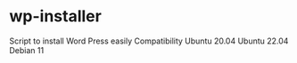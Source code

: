 # wp-installer
Script to install Word Press easily
Compatibility
    Ubuntu 20.04
    Ubuntu 22.04
   	Debian 11
